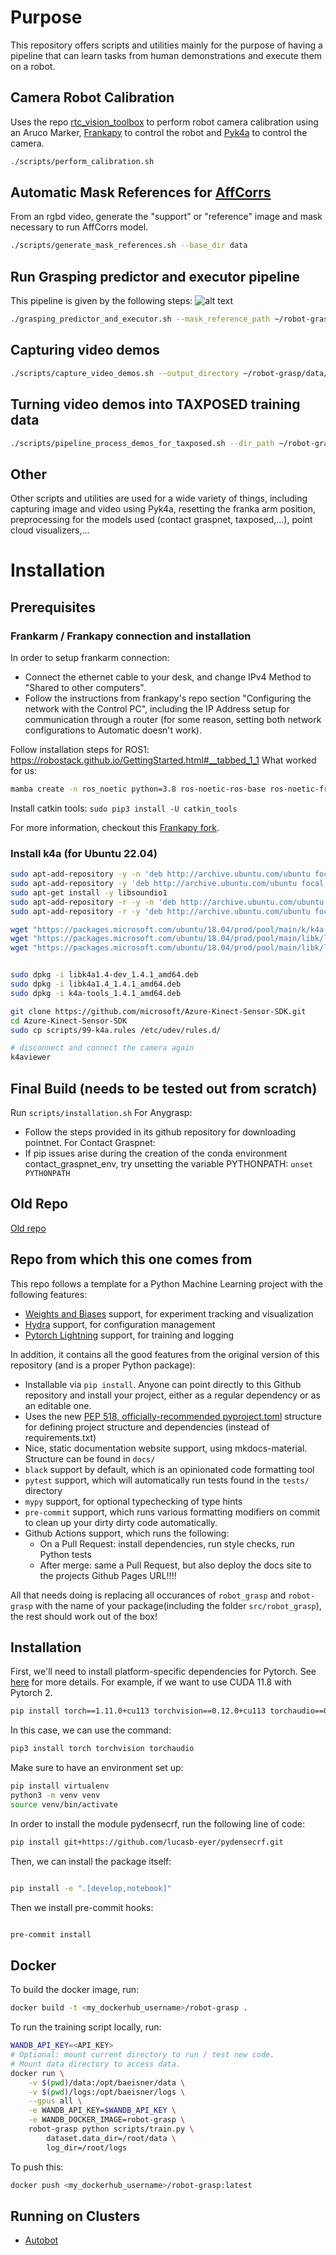 # Purpose
This repository offers scripts and utilities mainly for the purpose of having a pipeline that can learn tasks from human demonstrations and execute them on a robot.
## Camera Robot Calibration
Uses the repo [rtc_vision_toolbox](https://github.com/cmu-mfi/rtc_vision_toolbox) to perform robot camera calibration using an Aruco Marker, [Frankapy](https://github.com/jacintosuner/frankapy) to control the robot and [Pyk4a](https://github.com/etiennedub/pyk4a) to control the camera.
```bash
./scripts/perform_calibration.sh
```
## Automatic Mask References for [AffCorrs](https://github.com/RPL-CS-UCL/UCL-AffCorrs)
From an rgbd video, generate the "support" or "reference" image and mask necessary to run AffCorrs model.
```bash
./scripts/generate_mask_references.sh --base_dir data
```
## Run Grasping predictor and executor pipeline
This pipeline is given by the following steps:
![alt text](grasping_predictor_and_executor_pipeline.png)
```bash
./grasping_predictor_and_executor.sh --mask_reference_path ~/robot-grasp/data/mask_references/reference_20241122_153952 --object_name mug
```
## Capturing video demos
```bash
./scripts/capture_video_demos.sh --output_directory ~/robot-grasp/data/demos/videos --num_videos 15 --duration 6
```
## Turning video demos into TAXPOSED training data
```bash
./scripts/pipeline_process_demos_for_taxposed.sh --dir_path ~/robot-grasp/data/demos/demos_20241230_173916 --object_name mug
```
## Other
Other scripts and utilities are used for a wide variety of things, including capturing image and video using Pyk4a, resetting the franka arm position, preprocessing for the models used (contact graspnet, taxposed,...), point cloud visualizers,...

# Installation
## Prerequisites
### Frankarm / Frankapy connection and installation
In order to setup frankarm connection:
* Connect the ethernet cable to your desk, and change IPv4 Method to "Shared to other computers".
* Follow the instructions from frankapy's repo section "Configuring the network with the Control PC", including the IP Address setup for communication through a router (for some reason, setting both network configurations to Automatic doesn't work).


Follow installation steps for ROS1: https://robostack.github.io/GettingStarted.html#__tabbed_1_1
What worked for us:
``` bash
mamba create -n ros_noetic python=3.8 ros-noetic-ros-base ros-noetic-franka-gripper -c robostack -c conda-forge
```

Install catkin tools: `sudo pip3 install -U catkin_tools`


For more information, checkout this [Frankapy fork](https://github.com/jacintosuner/frankapy).


### Install k4a (for Ubuntu 22.04)
```bash
sudo apt-add-repository -y -n 'deb http://archive.ubuntu.com/ubuntu focal main'
sudo apt-add-repository -y 'deb http://archive.ubuntu.com/ubuntu focal universe'
sudo apt-get install -y libsoundio1
sudo apt-add-repository -r -y -n 'deb http://archive.ubuntu.com/ubuntu focal universe'
sudo apt-add-repository -r -y 'deb http://archive.ubuntu.com/ubuntu focal main'

wget "https://packages.microsoft.com/ubuntu/18.04/prod/pool/main/k/k4a-tools/k4a-tools_1.4.1_amd64.deb"
wget "https://packages.microsoft.com/ubuntu/18.04/prod/pool/main/libk/libk4a1.4/libk4a1.4_1.4.1_amd64.deb"
wget "https://packages.microsoft.com/ubuntu/18.04/prod/pool/main/libk/libk4a1.4-dev/libk4a1.4-dev_1.4.1_amd64.deb"


sudo dpkg -i libk4a1.4-dev_1.4.1_amd64.deb
sudo dpkg -i libk4a1.4_1.4.1_amd64.deb
sudo dpkg -i k4a-tools_1.4.1_amd64.deb

git clone https://github.com/microsoft/Azure-Kinect-Sensor-SDK.git
cd Azure-Kinect-Sensor-SDK
sudo cp scripts/99-k4a.rules /etc/udev/rules.d/

# disconnect and connect the camera again
k4aviewer
```

## Final Build (needs to be tested out from scratch)
Run `scripts/installation.sh`
For Anygrasp:
* Follow the steps provided in its github repository for downloading pointnet.
For Contact Graspnet:
* If pip issues arise during the creation of the conda environment contact_graspnet_env, try unsetting the variable PYTHONPATH: `unset PYTHONPATH`


## Old Repo
[Old repo](https://github.com/jacintosuner/old-robot-grasp)

## Repo from which this one comes from
This repo follows a template for a Python Machine Learning project with the following features:

* [Weights and Biases](wandb.ai) support, for experiment tracking and visualization
* [Hydra](https://hydra.cc/) support, for configuration management
* [Pytorch Lightning](https://www.pytorchlightning.ai/) support, for training and logging

In addition, it contains all the good features from the original version of this repository (and is a proper Python package):

* Installable via `pip install`. Anyone can point directly to this Github repository and install your project, either as a regular dependency or as an editable one.
* Uses the new [PEP 518, officially-recommended pyproject.toml](https://pip.pypa.io/en/stable/reference/build-system/pyproject-toml/) structure for defining project structure and dependencies (instead of requirements.txt)
* Nice, static documentation website support, using mkdocs-material. Structure can be found in `docs/`
* `black` support by default, which is an opinionated code formatting tool
* `pytest` support, which will automatically run tests found in the `tests/` directory
* `mypy` support, for optional typechecking of type hints
* `pre-commit` support, which runs various formatting modifiers on commit to clean up your dirty dirty code automatically.
* Github Actions support, which runs the following:
    * On a Pull Request: install dependencies, run style checks, run Python tests
    * After merge: same a Pull Request, but also deploy the docs site to the projects Github Pages URL!!!!

All that needs doing is replacing all occurances of `robot_grasp` and `robot-grasp` with the name of your package(including the folder `src/robot_grasp`), the rest should work out of the box!

## Installation

First, we'll need to install platform-specific dependencies for Pytorch. See [here](https://pytorch.org/get-started/locally/) for more details. For example, if we want to use CUDA 11.8 with Pytorch 2.

```bash
pip install torch==1.11.0+cu113 torchvision==0.12.0+cu113 torchaudio==0.11.0+cu113 -f https://download.pytorch.org/whl/torch_stable.html
```

In this case, we can use the command:
```bash
pip3 install torch torchvision torchaudio
```

Make sure to have an environment set up:

```bash
pip install virtualenv
python3 -m venv venv
source venv/bin/activate
```

In order to install the module pydensecrf, run the following line of code:
```bash
pip install git+https://github.com/lucasb-eyer/pydensecrf.git
```


Then, we can install the package itself:

```bash

pip install -e ".[develop,notebook]"

```

Then we install pre-commit hooks:

```bash

pre-commit install

```

## Docker

To build the docker image, run:

```bash
docker build -t <my_dockerhub_username>/robot-grasp .
```

To run the training script locally, run:

```bash
WANDB_API_KEY=<API_KEY>
# Optional: mount current directory to run / test new code.
# Mount data directory to access data.
docker run \
    -v $(pwd)/data:/opt/baeisner/data \
    -v $(pwd)/logs:/opt/baeisner/logs \
    --gpus all \
    -e WANDB_API_KEY=$WANDB_API_KEY \
    -e WANDB_DOCKER_IMAGE=robot-grasp \
    robot-grasp python scripts/train.py \
        dataset.data_dir=/root/data \
        log_dir=/root/logs
```

To push this:

```bash
docker push <my_dockerhub_username>/robot-grasp:latest
```

## Running on Clusters

* [Autobot](autobot.md)
